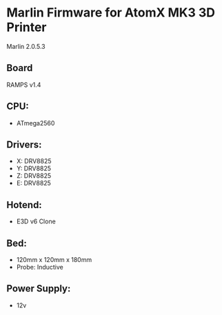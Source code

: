 # Marlin Firmware for AtomX MK3 3D Printer
Marlin 2.0.5.3

## Board
RAMPS v1.4

## CPU:
 - ATmega2560

## Drivers:
 - X: DRV8825
 - Y: DRV8825
 - Z: DRV8825
 - E: DRV8825
 
## Hotend:
 - E3D v6 Clone
 
## Bed:
 - 120mm x 120mm x 180mm
 - Probe: Inductive
 
## Power Supply:
- 12v
